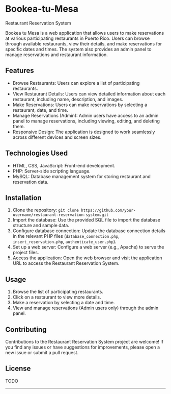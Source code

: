 # Bookea-tu-Mesa
Restaurant Reservation System

Bookea tu Mesa is a web application that allows users to make reservations at various participating restaurants in Puerto Rico. Users can browse through available restaurants, view their details, and make reservations for specific dates and times. The system also provides an admin panel to manage reservations and restaurant information.

## Features

- Browse Restaurants: Users can explore a list of participating restaurants.
- View Restaurant Details: Users can view detailed information about each restaurant, including name, description, and images.
- Make Reservations: Users can make reservations by selecting a restaurant, date, and time.
- Manage Reservations (Admin): Admin users have access to an admin panel to manage reservations, including viewing, editing, and deleting them.
- Responsive Design: The application is designed to work seamlessly across different devices and screen sizes.

## Technologies Used

- HTML, CSS, JavaScript: Front-end development.
- PHP: Server-side scripting language.
- MySQL: Database management system for storing restaurant and reservation data.

## Installation

1. Clone the repository: `git clone https://github.com/your-username/restaurant-reservation-system.git`
2. Import the database: Use the provided SQL file to import the database structure and sample data.
3. Configure database connection: Update the database connection details in the relevant PHP files (`database_connection.php`, `insert_reservation.php`, `authenticate_user.php`).
4. Set up a web server: Configure a web server (e.g., Apache) to serve the project files.
5. Access the application: Open the web browser and visit the application URL to access the Restaurant Reservation System.

## Usage

1. Browse the list of participating restaurants.
2. Click on a restaurant to view more details.
3. Make a reservation by selecting a date and time.
4. View and manage reservations (Admin users only) through the admin panel.

## Contributing

Contributions to the Restaurant Reservation System project are welcome! If you find any issues or have suggestions for improvements, please open a new issue or submit a pull request.

## License

TODO

---
